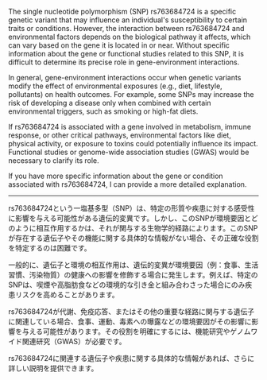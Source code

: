 The single nucleotide polymorphism (SNP) rs763684724 is a specific genetic variant that may influence an individual's susceptibility to certain traits or conditions. However, the interaction between rs763684724 and environmental factors depends on the biological pathway it affects, which can vary based on the gene it is located in or near. Without specific information about the gene or functional studies related to this SNP, it is difficult to determine its precise role in gene-environment interactions.

In general, gene-environment interactions occur when genetic variants modify the effect of environmental exposures (e.g., diet, lifestyle, pollutants) on health outcomes. For example, some SNPs may increase the risk of developing a disease only when combined with certain environmental triggers, such as smoking or high-fat diets.

If rs763684724 is associated with a gene involved in metabolism, immune response, or other critical pathways, environmental factors like diet, physical activity, or exposure to toxins could potentially influence its impact. Functional studies or genome-wide association studies (GWAS) would be necessary to clarify its role.

If you have more specific information about the gene or condition associated with rs763684724, I can provide a more detailed explanation.

---

rs763684724という一塩基多型（SNP）は、特定の形質や疾患に対する感受性に影響を与える可能性がある遺伝的変異です。しかし、このSNPが環境要因とどのように相互作用するかは、それが関与する生物学的経路によります。このSNPが存在する遺伝子やその機能に関する具体的な情報がない場合、その正確な役割を特定するのは困難です。

一般的に、遺伝子と環境の相互作用は、遺伝的変異が環境要因（例：食事、生活習慣、汚染物質）の健康への影響を修飾する場合に発生します。例えば、特定のSNPは、喫煙や高脂肪食などの環境的な引き金と組み合わさった場合にのみ疾患リスクを高めることがあります。

rs763684724が代謝、免疫応答、またはその他の重要な経路に関与する遺伝子に関連している場合、食事、運動、毒素への曝露などの環境要因がその影響に影響を与える可能性があります。その役割を明確にするには、機能研究やゲノムワイド関連研究（GWAS）が必要です。

rs763684724に関連する遺伝子や疾患に関する具体的な情報があれば、さらに詳しい説明を提供できます。